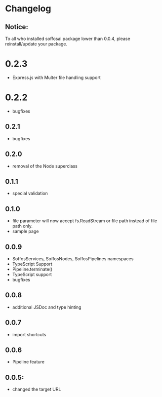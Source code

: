 # Changelog
## Notice:
To all who installed soffosai package lower than 0.0.4, please reinstall/update your package.

# 0.2.3
- Express.js with Multer file handling support

# 0.2.2
- bugfixes

## 0.2.1
- bugfixes

## 0.2.0
- removal of the Node superclass

## 0.1.1
- special validation

## 0.1.0
- file parameter will now accept fs.ReadStream or file path instead of file path only.
- sample page

## 0.0.9
- SoffosServices, SoffosNodes, SoffosPipelines namespaces
- TypeScript Support
- Pipeline.terminate()
- TypeScript support
- bugfixes

## 0.0.8
- additional JSDoc and type hinting

## 0.0.7
- import shortcuts

## 0.0.6
- Pipeline feature

## 0.0.5:
- changed the target URL